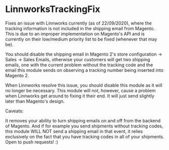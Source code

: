# LinnworksTrackingFix
Fixes an issue with Linnworks currently (as of 22/09/2020), where the tracking information is not included in the shipping email from Magento. This is due to an improper implementation on Magento's API and is currently on their low/medium priority list to be fixed (whenever that may be).

You should disable the shipping email in Magento 2's store configuration -> Sales -> Sales Emails, otherwise your customers will get two shipping emails, one with the current problem without the tracking code and the email this module sends on observing a tracking number being inserted into Magento 2.

When Linnworks resolve this issue, you should disable this module as it will no longer be necessary. This module will not, however, cause a problem when Linnworks get around to fixing it their end. It will just send slightly later than Magento's design.

Caveats:

It removes your ability to turn shipping emails on and off from the backend of Magento. And if for example you send shipments without tracking codes, this module WILL NOT send a shipping email in that event, it relies exclusively on the fact that you have tracking codes in all of your shipments. Open to push requests! :)
